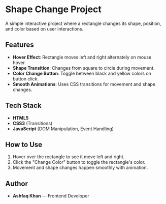 # Shape Change Project

A simple interactive project where a rectangle changes its shape, position, and color based on user interactions.

## Features

- **Hover Effect**: Rectangle moves left and right alternately on mouse hover.
- **Shape Transition**: Changes from square to circle during movement.
- **Color Change Button**: Toggle between black and yellow colors on button click.
- **Smooth Animations**: Uses CSS transitions for movement and shape changes.

## Tech Stack

- **HTML5**
- **CSS3** (Transitions)
- **JavaScript** (DOM Manipulation, Event Handling)

## How to Use

1. Hover over the rectangle to see it move left and right.
2. Click the "Change Color" button to toggle the rectangle's color.
3. Movement and shape changes happen smoothly with animation.

## Author

- **Ashfaq Khan** — Frontend Developer
